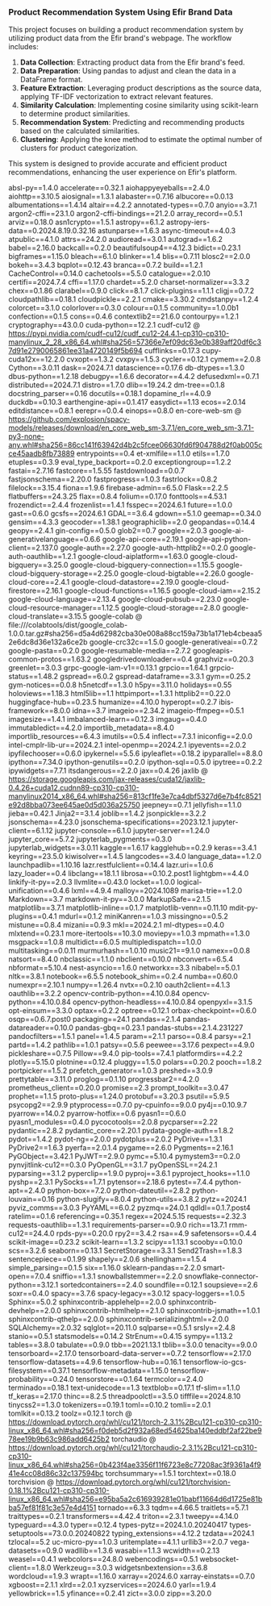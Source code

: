 ### Product Recommendation System Using Efir Brand Data

This project focuses on building a product recommendation system by utilizing product data from the Efir brand's webpage. The workflow includes:

1. **Data Collection**: Extracting product data from the Efir brand's feed.
2. **Data Preparation**: Using pandas to adjust and clean the data in a DataFrame format.
3. **Feature Extraction**: Leveraging product descriptions as the source data, applying TF-IDF vectorization to extract relevant features.
4. **Similarity Calculation**: Implementing cosine similarity using scikit-learn to determine product similarities.
5. **Recommendation System**: Predicting and recommending products based on the calculated similarities.
6. **Clustering**: Applying the knee method to estimate the optimal number of clusters for product categorization.

This system is designed to provide accurate and efficient product recommendations, enhancing the user experience on Efir's platform.

absl-py==1.4.0
accelerate==0.32.1
aiohappyeyeballs==2.4.0
aiohttp==3.10.5
aiosignal==1.3.1
alabaster==0.7.16
albucore==0.0.13
albumentations==1.4.14
altair==4.2.2
annotated-types==0.7.0
anyio==3.7.1
argon2-cffi==23.1.0
argon2-cffi-bindings==21.2.0
array_record==0.5.1
arviz==0.18.0
asn1crypto==1.5.1
astropy==6.1.2
astropy-iers-data==0.2024.8.19.0.32.16
astunparse==1.6.3
async-timeout==4.0.3
atpublic==4.1.0
attrs==24.2.0
audioread==3.0.1
autograd==1.6.2
babel==2.16.0
backcall==0.2.0
beautifulsoup4==4.12.3
bidict==0.23.1
bigframes==1.15.0
bleach==6.1.0
blinker==1.4
blis==0.7.11
blosc2==2.0.0
bokeh==3.4.3
bqplot==0.12.43
branca==0.7.2
build==1.2.1
CacheControl==0.14.0
cachetools==5.5.0
catalogue==2.0.10
certifi==2024.7.4
cffi==1.17.0
chardet==5.2.0
charset-normalizer==3.3.2
chex==0.1.86
clarabel==0.9.0
click==8.1.7
click-plugins==1.1.1
cligj==0.7.2
cloudpathlib==0.18.1
cloudpickle==2.2.1
cmake==3.30.2
cmdstanpy==1.2.4
colorcet==3.1.0
colorlover==0.3.0
colour==0.1.5
community==1.0.0b1
confection==0.1.5
cons==0.4.6
contextlib2==21.6.0
contourpy==1.2.1
cryptography==43.0.0
cuda-python==12.2.1
cudf-cu12 @ https://pypi.nvidia.com/cudf-cu12/cudf_cu12-24.4.1-cp310-cp310-manylinux_2_28_x86_64.whl#sha256=57366e7ef09dc63e0b389aff20df6c37d91e2790065861ee31a4720149f5b694
cufflinks==0.17.3
cupy-cuda12x==12.2.0
cvxopt==1.3.2
cvxpy==1.5.3
cycler==0.12.1
cymem==2.0.8
Cython==3.0.11
dask==2024.7.1
datascience==0.17.6
db-dtypes==1.3.0
dbus-python==1.2.18
debugpy==1.6.6
decorator==4.4.2
defusedxml==0.7.1
distributed==2024.7.1
distro==1.7.0
dlib==19.24.2
dm-tree==0.1.8
docstring_parser==0.16
docutils==0.18.1
dopamine_rl==4.0.9
duckdb==0.10.3
earthengine-api==0.1.417
easydict==1.13
ecos==2.0.14
editdistance==0.8.1
eerepr==0.0.4
einops==0.8.0
en-core-web-sm @ https://github.com/explosion/spacy-models/releases/download/en_core_web_sm-3.7.1/en_core_web_sm-3.7.1-py3-none-any.whl#sha256=86cc141f63942d4b2c5fcee06630fd6f904788d2f0ab005cce45aadb8fb73889
entrypoints==0.4
et-xmlfile==1.1.0
etils==1.7.0
etuples==0.3.9
eval_type_backport==0.2.0
exceptiongroup==1.2.2
fastai==2.7.16
fastcore==1.5.55
fastdownload==0.0.7
fastjsonschema==2.20.0
fastprogress==1.0.3
fastrlock==0.8.2
filelock==3.15.4
fiona==1.9.6
firebase-admin==6.5.0
Flask==2.2.5
flatbuffers==24.3.25
flax==0.8.4
folium==0.17.0
fonttools==4.53.1
frozendict==2.4.4
frozenlist==1.4.1
fsspec==2024.6.1
future==1.0.0
gast==0.6.0
gcsfs==2024.6.1
GDAL==3.6.4
gdown==5.1.0
geemap==0.34.0
gensim==4.3.3
geocoder==1.38.1
geographiclib==2.0
geopandas==0.14.4
geopy==2.4.1
gin-config==0.5.0
glob2==0.7
google==2.0.3
google-ai-generativelanguage==0.6.6
google-api-core==2.19.1
google-api-python-client==2.137.0
google-auth==2.27.0
google-auth-httplib2==0.2.0
google-auth-oauthlib==1.2.1
google-cloud-aiplatform==1.63.0
google-cloud-bigquery==3.25.0
google-cloud-bigquery-connection==1.15.5
google-cloud-bigquery-storage==2.25.0
google-cloud-bigtable==2.26.0
google-cloud-core==2.4.1
google-cloud-datastore==2.19.0
google-cloud-firestore==2.16.1
google-cloud-functions==1.16.5
google-cloud-iam==2.15.2
google-cloud-language==2.13.4
google-cloud-pubsub==2.23.0
google-cloud-resource-manager==1.12.5
google-cloud-storage==2.8.0
google-cloud-translate==3.15.5
google-colab @ file:///colabtools/dist/google_colab-1.0.0.tar.gz#sha256=d5a4d62982cba30e008a88cc159a73b1a171eb4cbeaa52e6dc8d36e132a6ce2b
google-crc32c==1.5.0
google-generativeai==0.7.2
google-pasta==0.2.0
google-resumable-media==2.7.2
googleapis-common-protos==1.63.2
googledrivedownloader==0.4
graphviz==0.20.3
greenlet==3.0.3
grpc-google-iam-v1==0.13.1
grpcio==1.64.1
grpcio-status==1.48.2
gspread==6.0.2
gspread-dataframe==3.3.1
gym==0.25.2
gym-notices==0.0.8
h5netcdf==1.3.0
h5py==3.11.0
holidays==0.55
holoviews==1.18.3
html5lib==1.1
httpimport==1.3.1
httplib2==0.22.0
huggingface-hub==0.23.5
humanize==4.10.0
hyperopt==0.2.7
ibis-framework==8.0.0
idna==3.7
imageio==2.34.2
imageio-ffmpeg==0.5.1
imagesize==1.4.1
imbalanced-learn==0.12.3
imgaug==0.4.0
immutabledict==4.2.0
importlib_metadata==8.4.0
importlib_resources==6.4.3
imutils==0.5.4
inflect==7.3.1
iniconfig==2.0.0
intel-cmplr-lib-ur==2024.2.1
intel-openmp==2024.2.1
ipyevents==2.0.2
ipyfilechooser==0.6.0
ipykernel==5.5.6
ipyleaflet==0.18.2
ipyparallel==8.8.0
ipython==7.34.0
ipython-genutils==0.2.0
ipython-sql==0.5.0
ipytree==0.2.2
ipywidgets==7.7.1
itsdangerous==2.2.0
jax==0.4.26
jaxlib @ https://storage.googleapis.com/jax-releases/cuda12/jaxlib-0.4.26+cuda12.cudnn89-cp310-cp310-manylinux2014_x86_64.whl#sha256=813cf1fe3e7ca4dbf5327d6e7b4fc8521e92d8bba073ee645ae0d5d036a25750
jeepney==0.7.1
jellyfish==1.1.0
jieba==0.42.1
Jinja2==3.1.4
joblib==1.4.2
jsonpickle==3.2.2
jsonschema==4.23.0
jsonschema-specifications==2023.12.1
jupyter-client==6.1.12
jupyter-console==6.1.0
jupyter-server==1.24.0
jupyter_core==5.7.2
jupyterlab_pygments==0.3.0
jupyterlab_widgets==3.0.11
kaggle==1.6.17
kagglehub==0.2.9
keras==3.4.1
keyring==23.5.0
kiwisolver==1.4.5
langcodes==3.4.0
language_data==1.2.0
launchpadlib==1.10.16
lazr.restfulclient==0.14.4
lazr.uri==1.0.6
lazy_loader==0.4
libclang==18.1.1
librosa==0.10.2.post1
lightgbm==4.4.0
linkify-it-py==2.0.3
llvmlite==0.43.0
locket==1.0.0
logical-unification==0.4.6
lxml==4.9.4
malloy==2024.1089
marisa-trie==1.2.0
Markdown==3.7
markdown-it-py==3.0.0
MarkupSafe==2.1.5
matplotlib==3.7.1
matplotlib-inline==0.1.7
matplotlib-venn==0.11.10
mdit-py-plugins==0.4.1
mdurl==0.1.2
miniKanren==1.0.3
missingno==0.5.2
mistune==0.8.4
mizani==0.9.3
mkl==2024.2.1
ml-dtypes==0.4.0
mlxtend==0.23.1
more-itertools==10.3.0
moviepy==1.0.3
mpmath==1.3.0
msgpack==1.0.8
multidict==6.0.5
multipledispatch==1.0.0
multitasking==0.0.11
murmurhash==1.0.10
music21==9.1.0
namex==0.0.8
natsort==8.4.0
nbclassic==1.1.0
nbclient==0.10.0
nbconvert==6.5.4
nbformat==5.10.4
nest-asyncio==1.6.0
networkx==3.3
nibabel==5.0.1
nltk==3.8.1
notebook==6.5.5
notebook_shim==0.2.4
numba==0.60.0
numexpr==2.10.1
numpy==1.26.4
nvtx==0.2.10
oauth2client==4.1.3
oauthlib==3.2.2
opencv-contrib-python==4.10.0.84
opencv-python==4.10.0.84
opencv-python-headless==4.10.0.84
openpyxl==3.1.5
opt-einsum==3.3.0
optax==0.2.2
optree==0.12.1
orbax-checkpoint==0.6.0
osqp==0.6.7.post0
packaging==24.1
pandas==2.1.4
pandas-datareader==0.10.0
pandas-gbq==0.23.1
pandas-stubs==2.1.4.231227
pandocfilters==1.5.1
panel==1.4.5
param==2.1.1
parso==0.8.4
parsy==2.1
partd==1.4.2
pathlib==1.0.1
patsy==0.5.6
peewee==3.17.6
pexpect==4.9.0
pickleshare==0.7.5
Pillow==9.4.0
pip-tools==7.4.1
platformdirs==4.2.2
plotly==5.15.0
plotnine==0.12.4
pluggy==1.5.0
polars==0.20.2
pooch==1.8.2
portpicker==1.5.2
prefetch_generator==1.0.3
preshed==3.0.9
prettytable==3.11.0
proglog==0.1.10
progressbar2==4.2.0
prometheus_client==0.20.0
promise==2.3
prompt_toolkit==3.0.47
prophet==1.1.5
proto-plus==1.24.0
protobuf==3.20.3
psutil==5.9.5
psycopg2==2.9.9
ptyprocess==0.7.0
py-cpuinfo==9.0.0
py4j==0.10.9.7
pyarrow==14.0.2
pyarrow-hotfix==0.6
pyasn1==0.6.0
pyasn1_modules==0.4.0
pycocotools==2.0.8
pycparser==2.22
pydantic==2.8.2
pydantic_core==2.20.1
pydata-google-auth==1.8.2
pydot==1.4.2
pydot-ng==2.0.0
pydotplus==2.0.2
PyDrive==1.3.1
PyDrive2==1.6.3
pyerfa==2.0.1.4
pygame==2.6.0
Pygments==2.16.1
PyGObject==3.42.1
PyJWT==2.9.0
pymc==5.10.4
pymystem3==0.2.0
pynvjitlink-cu12==0.3.0
PyOpenGL==3.1.7
pyOpenSSL==24.2.1
pyparsing==3.1.2
pyperclip==1.9.0
pyproj==3.6.1
pyproject_hooks==1.1.0
pyshp==2.3.1
PySocks==1.7.1
pytensor==2.18.6
pytest==7.4.4
python-apt==2.4.0
python-box==7.2.0
python-dateutil==2.8.2
python-louvain==0.16
python-slugify==8.0.4
python-utils==3.8.2
pytz==2024.1
pyviz_comms==3.0.3
PyYAML==6.0.2
pyzmq==24.0.1
qdldl==0.1.7.post4
ratelim==0.1.6
referencing==0.35.1
regex==2024.5.15
requests==2.32.3
requests-oauthlib==1.3.1
requirements-parser==0.9.0
rich==13.7.1
rmm-cu12==24.4.0
rpds-py==0.20.0
rpy2==3.4.2
rsa==4.9
safetensors==0.4.4
scikit-image==0.23.2
scikit-learn==1.3.2
scipy==1.13.1
scooby==0.10.0
scs==3.2.6
seaborn==0.13.1
SecretStorage==3.3.1
Send2Trash==1.8.3
sentencepiece==0.1.99
shapely==2.0.6
shellingham==1.5.4
simple_parsing==0.1.5
six==1.16.0
sklearn-pandas==2.2.0
smart-open==7.0.4
sniffio==1.3.1
snowballstemmer==2.2.0
snowflake-connector-python==3.12.1
sortedcontainers==2.4.0
soundfile==0.12.1
soupsieve==2.6
soxr==0.4.0
spacy==3.7.6
spacy-legacy==3.0.12
spacy-loggers==1.0.5
Sphinx==5.0.2
sphinxcontrib-applehelp==2.0.0
sphinxcontrib-devhelp==2.0.0
sphinxcontrib-htmlhelp==2.1.0
sphinxcontrib-jsmath==1.0.1
sphinxcontrib-qthelp==2.0.0
sphinxcontrib-serializinghtml==2.0.0
SQLAlchemy==2.0.32
sqlglot==20.11.0
sqlparse==0.5.1
srsly==2.4.8
stanio==0.5.1
statsmodels==0.14.2
StrEnum==0.4.15
sympy==1.13.2
tables==3.8.0
tabulate==0.9.0
tbb==2021.13.1
tblib==3.0.0
tenacity==9.0.0
tensorboard==2.17.0
tensorboard-data-server==0.7.2
tensorflow==2.17.0
tensorflow-datasets==4.9.6
tensorflow-hub==0.16.1
tensorflow-io-gcs-filesystem==0.37.1
tensorflow-metadata==1.15.0
tensorflow-probability==0.24.0
tensorstore==0.1.64
termcolor==2.4.0
terminado==0.18.1
text-unidecode==1.3
textblob==0.17.1
tf-slim==1.1.0
tf_keras==2.17.0
thinc==8.2.5
threadpoolctl==3.5.0
tifffile==2024.8.10
tinycss2==1.3.0
tokenizers==0.19.1
toml==0.10.2
tomli==2.0.1
tomlkit==0.13.2
toolz==0.12.1
torch @ https://download.pytorch.org/whl/cu121/torch-2.3.1%2Bcu121-cp310-cp310-linux_x86_64.whl#sha256=f0deb5d2f932a68ed54625ba140eddbf2af22be978ee19b9b63c986add6425b2
torchaudio @ https://download.pytorch.org/whl/cu121/torchaudio-2.3.1%2Bcu121-cp310-cp310-linux_x86_64.whl#sha256=0b423f4ae3356f11f6723e8c77208ac3f9361a4f941e4cc08d86c32c137594bc
torchsummary==1.5.1
torchtext==0.18.0
torchvision @ https://download.pytorch.org/whl/cu121/torchvision-0.18.1%2Bcu121-cp310-cp310-linux_x86_64.whl#sha256=e95ba5a2c616939281e01babf11664d6d1725e81bba57ef81f81c3e57e4d4151
tornado==6.3.3
tqdm==4.66.5
traitlets==5.7.1
traittypes==0.2.1
transformers==4.42.4
triton==2.3.1
tweepy==4.14.0
typeguard==4.3.0
typer==0.12.4
types-pytz==2024.1.0.20240417
types-setuptools==73.0.0.20240822
typing_extensions==4.12.2
tzdata==2024.1
tzlocal==5.2
uc-micro-py==1.0.3
uritemplate==4.1.1
urllib3==2.0.7
vega-datasets==0.9.0
wadllib==1.3.6
wasabi==1.1.3
wcwidth==0.2.13
weasel==0.4.1
webcolors==24.8.0
webencodings==0.5.1
websocket-client==1.8.0
Werkzeug==3.0.3
widgetsnbextension==3.6.8
wordcloud==1.9.3
wrapt==1.16.0
xarray==2024.6.0
xarray-einstats==0.7.0
xgboost==2.1.1
xlrd==2.0.1
xyzservices==2024.6.0
yarl==1.9.4
yellowbrick==1.5
yfinance==0.2.41
zict==3.0.0
zipp==3.20.0


